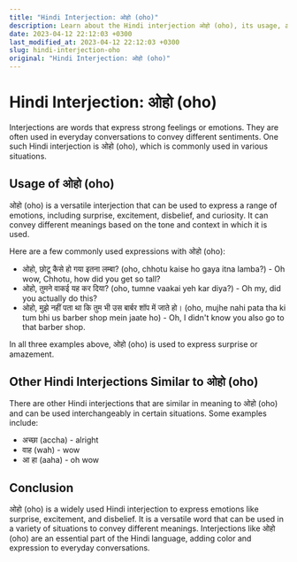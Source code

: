 ```yaml
---
title: "Hindi Interjection: ओहो (oho)"
description: Learn about the Hindi interjection ओहो (oho), its usage, and common expressions with it.
date: 2023-04-12 22:12:03 +0300
last_modified_at: 2023-04-12 22:12:03 +0300
slug: hindi-interjection-oho
original: "Hindi Interjection: ओहो (oho)"
---
```

# Hindi Interjection: ओहो (oho)

Interjections are words that express strong feelings or emotions. They are often used in everyday conversations to convey different sentiments. One such Hindi interjection is ओहो (oho), which is commonly used in various situations.

## Usage of ओहो (oho)

ओहो (oho) is a versatile interjection that can be used to express a range of emotions, including surprise, excitement, disbelief, and curiosity. It can convey different meanings based on the tone and context in which it is used.

Here are a few commonly used expressions with ओहो (oho):

- ओहो, छोटू कैसे हो गया इतना लम्बा? (oho, chhotu kaise ho gaya itna lamba?) - Oh wow, Chhotu, how did you get so tall?
- ओहो, तुमने वाकई यह कर दिया? (oho, tumne vaakai yeh kar diya?) - Oh my, did you actually do this?
- ओहो, मुझे नहीं पता था कि तुम भी उस बार्बर शॉप में जाते हो। (oho, mujhe nahi pata tha ki tum bhi us barber shop mein jaate ho) - Oh, I didn't know you also go to that barber shop.

In all three examples above, ओहो (oho) is used to express surprise or amazement.

## Other Hindi Interjections Similar to ओहो (oho)

There are other Hindi interjections that are similar in meaning to ओहो (oho) and can be used interchangeably in certain situations. Some examples include:

- अच्छा (accha) - alright
- वाह (wah) - wow
- आ हा (aaha) - oh wow

## Conclusion

ओहो (oho) is a widely used Hindi interjection to express emotions like surprise, excitement, and disbelief. It is a versatile word that can be used in a variety of situations to convey different meanings. Interjections like ओहो (oho) are an essential part of the Hindi language, adding color and expression to everyday conversations.